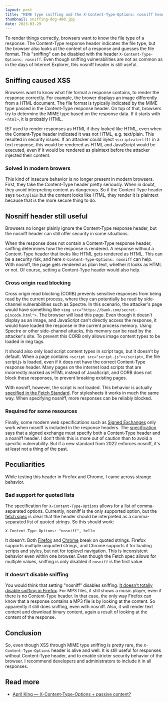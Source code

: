 ```yaml
---
layout: post
title: "MIME type sniffing and the X-Content-Type-Options: nosniff header"
thumbnail: sniffing-dog-480.jpg
date: 2023-03-29
---
```


To render things correctly, browsers want to know the file type of a response. The Content-Type response header indicates the file type, but the browser also looks at the content of a response and guesses the file format. This "sniffing" can be disabled with the header `X-Content-Type-Options: nosniff`. Even though sniffing vulnerabilities are not as common as in the days of Internet Explorer, this nosniff header is still useful.

<!-- Photo source: https://pixabay.com/nl/photos/hond-teckel-dier-vier-legged-5082505/ -->

## Sniffing caused XSS

Browsers want to know what file format a response contains, to render the response correctly. For example, the brower displays an image differently from a HTML document. The file format is typically indicated by the MIME type passed in the Content-Type response header. On top of that, browsers try to determine the MIME type based on the response data. If it starts with `<html>`, it is probably HTML.

IE7 used to render responses as HTML if they looked like HTML, even when the Content-Type header indicated it was not HTML, e.g. text/plain. This resulted in security issues. If an attacker could inject `<script>alert(1)` in a text response, this would be rendered as HTML and JavaScript would be executed, even if it would be rendered as plaintext before the attacker injected their content.

### Solved in modern browers

This kind of insecure behavior is no longer present in modern browsers. First, they take the Content-Type header pretty seriously. When in doubt, they avoid interpreting content as dangerous. So if the Content-Type header says `text/plain` but the content looks like HTML, they render it is plaintext because that is the more secure thing to do.

## Nosniff header still useful

Browsers no longer plainly ignore the Content-Type response header, but the nosniff header can still offer security in some situations.

When the response does not contain a Content-Type response header, sniffing determines how the response is rendered. A response without a Content-Type header that looks like HTML gets rendered as HTML. This can be a security risk, and here `X-Content-Type-Options: nosniff` can help. With nosniff, the page gets rendered as plain text, whether it looks as HTML or not. Of course, setting a Content-Type header would also help.

### Cross origin read blocking

Cross origin read blocking (CORB) prevents sensitive responses from being read by the current process, where they can potentially be read by side-channel vulnerabilities such as Spectre. In this scenario, the attacker's page would have something like `<img src="https://bank.com/secret-pincode.html">`. The browser will load this page. Even though it doesn't display as an image, and JavaScript can't directly access the response, it would have loaded the response in the current process memory. Using Spectre or other side-channel attacks, this memory can be read by the attacker's site. To prevent this CORB only allows image content types to be loaded in img tags.

It should also only load script content types in script tags, but it doesn't by default. When a page contains `<script src="script.js"></script>`, the file script.js is loaded, even if it does not have the correct Content-Type response header. Many pages on the internet load scripts that are incorrectly marked as HTML instead of JavaScript, and CORB does not block these responses, to prevent breaking existing pages.

With nosniff, however, the script is not loaded. This behavior is actually [specified in the Fetch Standard](https://fetch.spec.whatwg.org/#should-response-to-request-be-blocked-due-to-nosniff?). For stylesheets it works in much the same way. When specifying nosniff, more responses can be reliably blocked.

### Required for some resources

Finally, some modern web specifications such as [Signed Exchanges](https://web.dev/signed-exchanges/) only work when nosniff is included in the response headers. The [specification](https://wicg.github.io/webpackage/draft-yasskin-http-origin-signed-responses.html#section-5.3) says that a signed exchange must specify both a Content-Type header and a nosniff header. I don't think this is more out of caution than to avoid a specific vulnerability. But if a new standard from 2022 enforces nosniff, it's at least not a thing of the past.

## Peculiarities

While testing this header in Firefox and Chrome, I came across strange behavior.

### Bad support for quoted lists

The specification for `X-Content-Type-Options` allows for a list of comma-separated options. Currently, nosniff is the only supported option, but the [fetch spec](https://fetch.spec.whatwg.org/#x-content-type-options-header) is clear that the header should be interpreted as a comma-separated list of quoted strings. So this should work:

    X-Content-Type-Options: "nosniff", hello

It doesn't. Both [Firefox](https://bugzilla.mozilla.org/show_bug.cgi?id=1811029) and [Chrome](https://bugs.chromium.org/p/chromium/issues/detail?id=1408458) break on quoted strings. Firefox supports multiple unquoted strings, and Chrome supports it for loading scripts and styles, but not for toplevel navigation. This is inconsistent behavior even within one browser. Even though the Fetch spec allows for multiple values, sniffing is only disabled if `nosniff` is the first value.

### It doesn't disable sniffing

You would think that setting "nosniff" disables sniffing. [It doesn't totally disable sniffing in Firefox](https://bugzilla.mozilla.org/show_bug.cgi?id=1810123). For MP3 files, it still shows a music player, even if there is no Content-Type header. In that case, the only way Firefox can know that a response contains a MP3 file is by looking at the content. So apparently it still does sniffing, even with nosniff. Also, it will render text content and download binary content, again a result of looking at the content of the response.

## Conclusion

So, even though XSS through MIME type sniffing is pretty rare, the `X-Content-Type-Options` header is alive and well. It is still useful for responses without Content-Type header, and to enable stricter security behavior of the browser. I recommend developers and administrators to include it in all responses.

## Read more

* [April King — X-Content-Type-Options + passive content?](https://grayduck.mn/2016/08/11/x-content-type-options-passive-content/)
